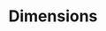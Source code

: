 ---
bigquery: https://console.cloud.google.com/bigquery?p=covid-19-dimensions-ai&page=table&d=data&t=publications
contributors: Digital Science, https://www.digital-science.com/
cost: Free for personal, non-commercial use.
description: Dimensions contains more than 100 million publications, ranging from
  articles published in scholarly journals, books and book chapters, to preprints
  and conference proceedings. All publications are contextualized with linked data
  sets, funding, publications, patents, clinical trials, and policy documents. You
  can also view associated categories, funders, institutions, and researcher profiles.
documentation: https://docs.dimensions.ai/bigquery/index.html
last_edit: 04/09/2022, 11:50:08
location: https://www.dimensions.ai/products/free/
maintained_by: Digital Science, https://www.digital-science.com/
schema_fields:
- clinical_trial_ids
- funding_cad
- start_date
- kind
- patent_ids
- research_org_countries
- authors
- source_id
- acronym
- resulting_publication_doi
- embargo_date
- date_normal
- date_imported_gbq
- date
- category_icrp_cso
- created_date
- assignee_countries
- funding_usd
- parent_id
- research_org_state_codes
- journal
- metrics
- acknowledgements
- description
- original_abstract
- relationships
- date_modified
- funding_eur
- organisation_details
- funder_org_countries
- publication_date
- interventions
- editors
- reference_ids
- labels
- family_members_ids
- repository_name
- license
- publication_ids
- category_uoa
- citations_count
- research_org_country_names
- phase
- filing_year
- category_hra
- date_online
- funding_cny
- associated_grant_ids
- assignee_orgs
- legal_events
- category_icrp_ct
- original_assignee_countries
- current_assignee_countries
- types
- language
- funding_jpy
- research_org_city_names
- open_access_categories
- funder_orgs
- expiration_date
- end_date
- name
- repository_id
- priority_year
- eisbn
- isbn
- mesh_headings
- date_inserted
- type
- expiration_year
- status
- conditions
- foa_number
- book_series_title
- funder_org
- category_for
- issue
- arxiv_id
- end_year
- conference
- title
- ipcr
- grant_number
- email_address
- researcher_ids
- priority_date
- concepts
- cited_by_ids
- original_title
- filing_status
- date_print
- funding_currency
- funding_details
- associated_publication_pmid
- repository_url
- inventor_names
- external_ids
- gender
- research_org_cities
- citations
- active_years
- mesh_terms
- aliases
- funder_org_acronyms
- id
- original_assignee
- pages
- doi
- associated_publication_doi
- pmid
- year
- current_assignee
- original_assignee_orgs
- altmetrics
- open_access_categories_v2
- brief_title
- funding_nzd
- resulting_publication_ids
- application_number
- research_orgs
- proceedings_title
- funder_org_cities
- established
- registry
- start_year
- category_bra
- category_sdg
- funder_org_state_codes
- cpc
- research_org_state_names
- wikipedia_url
- legal_status
- category_hrcs_hc
- book_title
- funder_countries
- address
- subtitles
- pmcid
- jurisdiction
- volume
- funding_chf
- acronyms
- supporting_grant_ids
- associated_publication_arxiv_id
- abstract
- current_assignee_orgs
- family_count
- journal_lists
- granted_year
- publisher
- publication_year
- funding_aud
- linkout
- filing_date
- categories
- citation_string
- category_rcdc
- granted_date
- links
- funding_gbp
- associated_publication_id
- family_id
- investigators
- category_hrcs_rac
- funding_amount
shortname: dimensions
tags:
- scholarly literature
- patents
- funding
- clinical trials
- academic profiles
terms_of_use: 'Use of both the Dimensions COVID-19 dataset and full Dimensions dataset
  are subject to the Dimensions Terms of use: https://www.dimensions.ai/policies-terms-legal '
title: Dimensions
uuid: dcff88bd-fe6b-4fdb-8159-809bf9d7bc1c
---